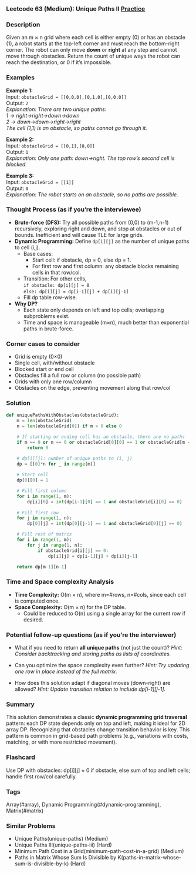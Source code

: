 ### Leetcode 63 (Medium): Unique Paths II [Practice](https://leetcode.com/problems/unique-paths-ii)

### Description  
Given an m × n grid where each cell is either empty (0) or has an obstacle (1), a robot starts at the top-left corner and must reach the bottom-right corner. The robot can only move **down** or **right** at any step and cannot move through obstacles. Return the count of unique ways the robot can reach the destination, or 0 if it’s impossible.

### Examples  

**Example 1:**  
Input: `obstacleGrid = [[0,0,0],[0,1,0],[0,0,0]]`  
Output: `2`  
*Explanation: There are two unique paths:  
1 → right→right→down→down  
2 → down→down→right→right  
The cell (1,1) is an obstacle, so paths cannot go through it.*

**Example 2:**  
Input: `obstacleGrid = [[0,1],[0,0]]`  
Output: `1`  
*Explanation: Only one path: down→right. The top row’s second cell is blocked.*

**Example 3:**  
Input: `obstacleGrid = [[1]]`  
Output: `0`  
*Explanation: The robot starts on an obstacle, so no paths are possible.*

### Thought Process (as if you’re the interviewee)  
- **Brute-force (DFS):** Try all possible paths from (0,0) to (m-1,n-1) recursively, exploring right and down, and stop at obstacles or out of bounds. Inefficient and will cause TLE for large grids.
- **Dynamic Programming:** Define `dp[i][j]` as the number of unique paths to cell (i,j).  
  - Base cases:
    - Start cell: if obstacle, dp = 0, else dp = 1.
    - For first row and first column: any obstacle blocks remaining cells in that row/col.
  - Transition: For other cells,  
    `if obstacle: dp[i][j] = 0`  
    `else: dp[i][j] = dp[i-1][j] + dp[i][j-1]`
  - Fill dp table row-wise.
- **Why DP?**  
  - Each state only depends on left and top cells; overlapping subproblems exist.
  - Time and space is manageable (m×n), much better than exponential paths in brute-force.

### Corner cases to consider  
- Grid is empty (0×0)  
- Single cell, with/without obstacle  
- Blocked start or end cell  
- Obstacles fill a full row or column (no possible path)  
- Grids with only one row/column  
- Obstacles on the edge, preventing movement along that row/col

### Solution

```python
def uniquePathsWithObstacles(obstacleGrid):
    m = len(obstacleGrid)
    n = len(obstacleGrid[0]) if m > 0 else 0

    # If starting or ending cell has an obstacle, there are no paths
    if m == 0 or n == 0 or obstacleGrid[0][0] == 1 or obstacleGrid[m - 1][n - 1] == 1:
        return 0

    # dp[i][j]: number of unique paths to (i, j)
    dp = [[0]*n for _ in range(m)]
    
    # Start cell
    dp[0][0] = 1

    # Fill first column
    for i in range(1, m):
        dp[i][0] = int(dp[i-1][0] == 1 and obstacleGrid[i][0] == 0)
    
    # Fill first row
    for j in range(1, n):
        dp[0][j] = int(dp[0][j-1] == 1 and obstacleGrid[0][j] == 0)

    # Fill rest of matrix
    for i in range(1, m):
        for j in range(1, n):
            if obstacleGrid[i][j] == 0:
                dp[i][j] = dp[i-1][j] + dp[i][j-1]

    return dp[m-1][n-1]
```

### Time and Space complexity Analysis  

- **Time Complexity:** O(m × n), where m=#rows, n=#cols, since each cell is computed once.
- **Space Complexity:** O(m × n) for the DP table.  
  - Could be reduced to O(n) using a single array for the current row if desired.

### Potential follow-up questions (as if you’re the interviewer)  

- What if you need to return **all unique paths** (not just the count)?
  *Hint: Consider backtracking and storing paths as lists of coordinates.*

- Can you optimize the space complexity even further?
  *Hint: Try updating one row in place instead of the full matrix.*

- How does this solution adapt if diagonal moves (down-right) are allowed?
  *Hint: Update transition relation to include dp[i-1][j-1].*

### Summary
This solution demonstrates a classic **dynamic programming grid traversal** pattern: each DP state depends only on top and left, making it ideal for 2D array DP. Recognizing that obstacles change transition behavior is key. This pattern is common in grid-based path problems (e.g., variations with costs, matching, or with more restricted movement).


### Flashcard
Use DP with obstacles: dp[i][j] = 0 if obstacle, else sum of top and left cells; handle first row/col carefully.

### Tags
Array(#array), Dynamic Programming(#dynamic-programming), Matrix(#matrix)

### Similar Problems
- Unique Paths(unique-paths) (Medium)
- Unique Paths III(unique-paths-iii) (Hard)
- Minimum Path Cost in a Grid(minimum-path-cost-in-a-grid) (Medium)
- Paths in Matrix Whose Sum Is Divisible by K(paths-in-matrix-whose-sum-is-divisible-by-k) (Hard)